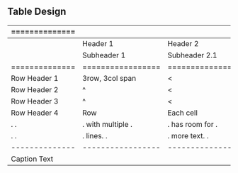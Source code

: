 ## Table Design

|==============|                 |                |                |                |                |
|--------------|-----------------|----------------|----------------|----------------|----------------|
|              | Header 1        | Header 2       |        <       | Header 3       |        <       |
|              | Subheader 1     | Subheader 2.1  | Subheader 2.2  | Subheader 3.1  | Subheader 3.2  |
|==============|=================|================|================|================|================|
| Row Header 1 | 3row, 3col span |       <        |        <       | Colspan only   |        <       |
| Row Header 2 |       ^         |       <        |        <       | Rowspan only   | Cell           |
| Row Header 3 |       ^         |       <        |        <       |       ^        | Cell           |
| Row Header 4 |  Row            |  Each cell     |:   Centered   :| Right-aligned :|: Left-aligned  |
|.            .|. with multiple .|. has room for .|.  multi-line  .|.   multi-line .|. multi-line   .|
|.            .|. lines.        .|. more text.   .|.     text.    .|.        text. .|. text.        .|
|--------------|-----------------|----------------|----------------|----------------|----------------|
| Caption Text |
